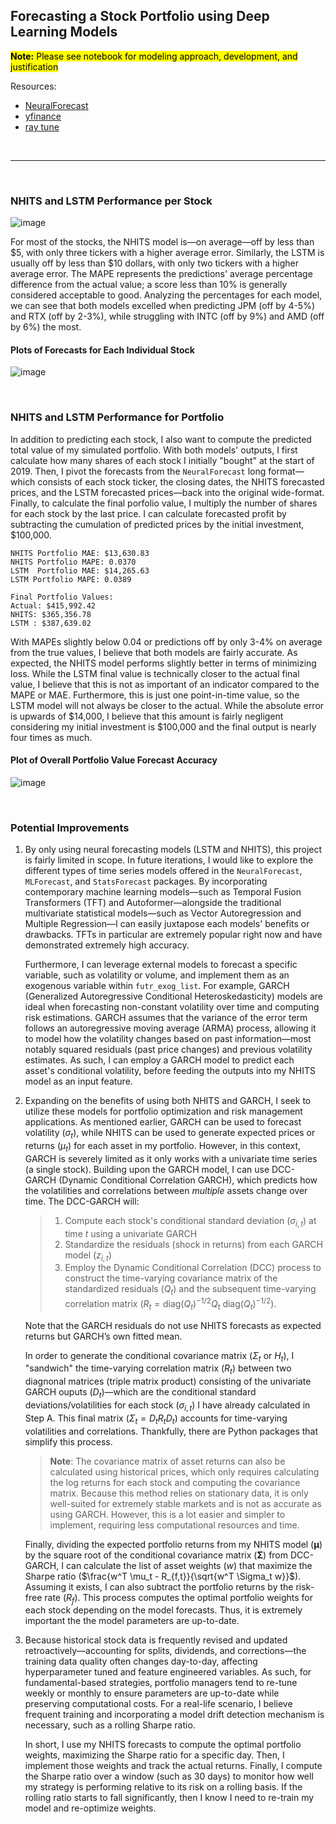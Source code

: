 ## Forecasting a Stock Portfolio using Deep Learning Models

<mark>**Note:** Please see notebook for modeling approach, development, and justification

Resources:
* [NeuralForecast](https://nixtlaverse.nixtla.io/neuralforecast/docs/getting-started/introduction.html)
* [yfinance](https://pypi.org/project/yfinance/)
* [ray tune](https://docs.ray.io/en/latest/tune/index.html)

</br>

___

</br>

### NHITS and LSTM Performance per Stock

![image](https://github.com/user-attachments/assets/07b745c3-6483-4768-bab4-59caa17a9b29)

For most of the stocks, the NHITS model is—on average—off by less than $5, with only three tickers with a higher average error. Similarly, the LSTM is usually off by less than $10 dollars, with only two tickers with a higher average error. The MAPE represents the predictions' average percentage difference from the actual value; a score less than 10% is generally considered acceptable to good. Analyzing the percentages for each model, we can see that both models excelled when predicting JPM (off by 4-5%) and RTX (off by 2-3%), while struggling with INTC (off by 9%) and AMD (off by 6%) the most.

#### Plots of Forecasts for Each Individual Stock

![image](https://github.com/user-attachments/assets/274d3608-67e7-42fb-841c-c3123710716c)

</br>

### NHITS and LSTM Performance for Portfolio

In addition to predicting each stock, I also want to compute the predicted total value of my simulated portfolio. With both models' outputs, I first calculate how many shares of each stock I initially "bought" at the start of 2019. Then, I pivot the forecasts from the `NeuralForecast` long format—which consists of each stock ticker, the closing dates, the NHITS forecasted prices, and the LSTM forecasted prices—back into the original wide-format. Finally, to calculate the final porfolio value, I multiply the number of shares for each stock by the last price. I can calculate forecasted profit by subtracting the cumulation of predicted prices by the initial investment, $100,000.

```
NHITS Portfolio MAE: $13,630.83
NHITS Portfolio MAPE: 0.0370
LSTM  Portfolio MAE: $14,265.63
LSTM Portfolio MAPE: 0.0389

Final Portfolio Values:
Actual: $415,992.42
NHITS: $365,356.78
LSTM : $387,639.02
```

With MAPEs slightly below 0.04 or predictions off by only 3-4% on average from the true values, I believe that both models are fairly accurate. As expected, the NHITS model performs slightly better in terms of minimizing loss. While the LSTM final value is technically closer to the actual final value, I believe that this is not as important of an indicator compared to the MAPE or MAE. Furthermore, this is just one point-in-time value, so the LSTM model will not always be closer to the actual. While the absolute error is upwards of $14,000, I believe that this amount is fairly negligent considering my initial investment is $100,000 and the final output is nearly four times as much.  

#### Plot of Overall Portfolio Value Forecast Accuracy

![image](https://github.com/user-attachments/assets/35295be7-cb7f-4b43-8c45-886043a0d986)

</br>

### Potential Improvements

1. By only using neural forecasting models (LSTM and NHITS), this project is fairly limited in scope. In future iterations, I would like to explore the different types of time series models offered in the `NeuralForecast`, `MLForecast`, and `StatsForecast` packages. By incorporating contemporary machine learning models—such as Temporal Fusion Transformers (TFT) and Autoformer—alongside the traditional multivariate statistical models—such as Vector Autoregression and Multiple Regression—I can easily juxtapose each models' benefits or drawbacks. TFTs in particular are extremely popular right now and have demonstrated extremely high accuracy. 

   Furthermore, I can leverage external models to forecast a specific variable, such as volatility or volume, and implement them as an exogenous variable within `futr_exog_list`. For example, GARCH (Generalized Autoregressive Conditional Heteroskedasticity) models are ideal when forecasting non-constant volatility over time and computing risk estimations. GARCH assumes that the variance of the error term follows an autoregressive moving average (ARMA) process, allowing it to model how the volatility changes based on past information—most notably squared residuals (past price changes) and previous volatility estimates. As such, I can employ a GARCH model to predict each asset's conditional volatility, before feeding the outputs into my NHITS model as an input feature. 

2. Expanding on the benefits of using both NHITS and GARCH, I seek to utilize these models for portfolio optimization and risk management applications. As mentioned earlier, GARCH can be used to forecast volatility ($\sigma_{t}$), while NHITS can be used to generate expected prices or returns ($\mu_t$) for each asset in my portfolio. However, in this context, GARCH is severely limited as it only works with a univariate time series (a single stock). Building upon the GARCH model, I can use DCC-GARCH (Dynamic Conditional Correlation GARCH), which predicts how the volatilities and correlations between *multiple* assets change over time. The DCC-GARCH will:

    >1. Compute each stock's conditional standard deviation ($\sigma_{i,t}$) at time $t$ using a univariate GARCH
    >2. Standardize the residuals (shock in returns) from each GARCH model ($z_{i,t}$)
    >3. Employ the Dynamic Conditional Correlation (DCC) process to construct the time-varying covariance matrix of the standardized residuals ($Q_t$) and the subsequent time-varying correlation matrix ($R_t=\text{diag}(Q_t)^{-1/2} Q_t \text{ diag}(Q_t)^{-1/2}$).
   
   Note that the GARCH residuals do not use NHITS forecasts as expected returns but GARCH’s own fitted mean.

   In order to generate the conditional covariance matrix ($\Sigma_t$ or $H_t$), I "sandwich" the time-varying correlation matrix ($R_t$) between two diagnonal matrices (triple matrix product) consisting of the univariate GARCH ouputs ($D_t$)—which are the conditional standard deviations/volatilities for each stock ($\sigma_{i,t}$) I have already calculated in Step A. This final matrix ($\Sigma_t = D_t R_t D_t$) accounts for time-varying volatilities and correlations. Thankfully, there are Python packages that simplify this process. 

   > **Note**: The covariance matrix of asset returns can also be calculated using historical prices, which only requires calculating the log returns for each stock and computing the covariance matrix. Because this method relies on stationary data, it is only well-suited for extremely stable markets and is not as accurate as using GARCH. However, this is a lot easier and simpler to implement, requiring less computational resources and time.

   Finally, dividing the expected portfolio returns from my NHITS model ($\boldsymbol{\mu}$) by the square root of the conditional covariance matrix ($\boldsymbol{\Sigma}$) from DCC-GARCH, I can calculate the list of asset weights ($w$) that maximize the Sharpe ratio ($\frac{w^T \mu_t - R_{f,t}}{\sqrt{w^T \Sigma_t w}}$). Assuming it exists, I can also subtract the portfolio returns by the risk-free rate ($R_f$). This process computes the optimal portfolio weights for each stock depending on the model forecasts. Thus, it is extremely important the the model parameters are up-to-date.

4. Because historical stock data is frequently revised and updated retroactively—accounting for splits, dividends, and corrections—the training data quality often changes day-to-day, affecting hyperparameter tuned and feature engineered variables. As such, for fundamental-based strategies, portfolio managers tend to re-tune weekly or monthly to ensure parameters are up-to-date while preserving computational costs. For a real-life scenario, I believe frequent training and incorporating a model drift detection mechanism is necessary, such as a rolling Sharpe ratio.
  
   In short, I use my NHITS forecasts to compute the optimal portfolio weights, maximizing the Sharpe ratio for a specific day. Then, I implement those  weights and track the actual returns. Finally, I compute the Sharpe ratio over a window (such as 30 days) to monitor how well my strategy is performing relative to its risk on a rolling basis. If the rolling ratio starts to fall significantly, then I know I need to re-train my model and re-optimize weights.

